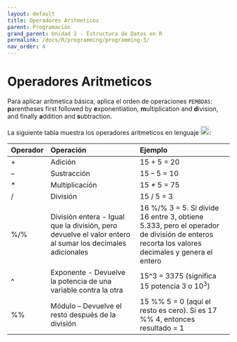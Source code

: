 ```yaml
---
layout: default
title: Operadores Aritmeticos
parent: Programación
grand_parent: Unidad 1 - Estructura de Datos en R
permalink: /docs/R/programming/programming-3/
nav_order: 4
---
```


# Operadores Aritmeticos

Para aplicar aritmetica básica, aplica el orden de operaciones `PEMBDAS`: **p**arentheses first followed
by **e**xponentiation, **m**ultiplication and **d**ivision, and finally **a**ddition and **s**ubtraction.

La siguiente tabla muestra los operadores aritmeticos en lenguaje <img src="/uss-softwaredatascience/assets/images/r.svg" width="20">:

| Operador    | Operación                                                                                                   | Ejemplo                                                                                                                                       |
|:------------|:------------------------------------------------------------------------------------------------------------|:----------------------------------------------------------------------------------------------------------------------------------------------|
| +           | Adición                                                                                                     | 15 + 5 = 20                                                                                                                                   |
| –           | Sustracción                                                                                                 | 15 – 5 = 10                                                                                                                                   |
| *           | Multiplicación                                                                                              | 15 * 5 = 75                                                                                                                                   |
| /           | División                                                                                                    | 15 / 5 = 3                                                                                                                                    |
| %/%         | División entera - Igual que la división, pero devuelve el valor entero al sumar los decimales adicionales   | 16 %/% 3 = 5. Si divide 16 entre 3, obtiene 5.333, pero el operador de división de enteros recorta los valores decimales y genera el entero   |
| ^           | Exponente - Devuelve la potencia de una variable contra la otra                                             | 15^3 = 3375 (significa 15 potencia 3 o 10<sup>3</sup>)                                                                                        |
| %%          | Módulo – Devuelve el resto después de la división                                                           | 15 %% 5 = 0 (aquí el resto es cero). Si es 17 %% 4, entonces resultado = 1                                                                    |

